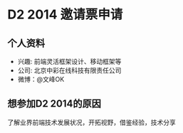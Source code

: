 # D2 2014 邀请票申请

## 个人资料

- 兴趣: 前端灵活框架设计、移动框架等
- 公司: 北京中彩在线科技有限责任公司
- 微博：@文峰OK

## 想参加D2 2014的原因

了解业界前端技术发展状况，开拓视野，借鉴经验，技术分享
